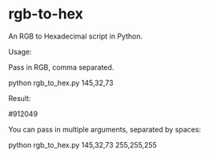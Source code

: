 # rgb-to-hex
An RGB to Hexadecimal script in Python.

Usage:

Pass in RGB, comma separated.

python rgb_to_hex.py 145,32,73

Result:

\#912049

You can pass in multiple arguments, separated by spaces:

python rgb_to_hex.py 145,32,73 255,255,255
